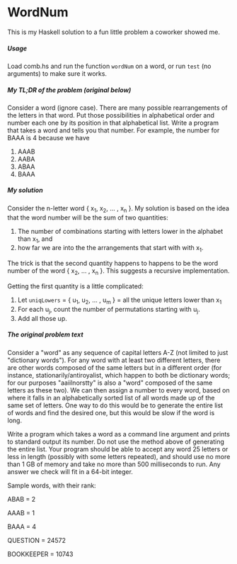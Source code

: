 WordNum
=======

This is my Haskell solution to a fun little problem a coworker showed me.

##### Usage

Load comb.hs and run the function `wordNum` on a word, or run `test` (no arguments) to make sure it works.

##### My TL;DR of the problem (original below)

Consider a word (ignore case). There are many possible rearrangements of the letters in that word. Put those possibilities in alphabetical order and number each one by its position in that alphabetical list. Write a program that takes a word and tells you that number. For example, the number for BAAA is 4 because we have

1. AAAB
2. AABA
3. ABAA
4. BAAA

##### My solution

Consider the n-letter word { x<sub>1</sub>, x<sub>2</sub>, ... , x<sub>n</sub> }. My solution is based on the idea that the word number will be the sum of two quantities:

1. The number of combinations starting with letters lower in the alphabet than x<sub>1</sub>, and
2. how far we are into the the arrangements that start with with x<sub>1</sub>.

The trick is that the second quantity happens to happens to be the word number of the word { x<sub>2</sub>, ... , x<sub>n</sub> }. This suggests a recursive implementation.

Getting the first quantity is a little complicated:

1. Let `uniqLowers` =  { u<sub>1</sub>, u<sub>2</sub>, ... , u<sub>m</sub> } = all the unique letters lower than x<sub>1</sub>
2. For each u<sub>j</sub>, count the number of permutations starting with u<sub>j</sub>.
3. Add all those up.

##### The original problem text

Consider a "word" as any sequence of capital letters A-Z (not limited to just "dictionary words"). For any word with at least two different letters, there are other words composed of the same letters but in a different order (for instance, stationarily/antiroyalist, which happen to both be dictionary words; for our purposes "aaiilnorstty" is also a "word" composed of the same letters as these two). We can then assign a number to every word, based on where it falls in an alphabetically sorted list of all words made up of the same set of letters. One way to do this would be to generate the entire list of words and find the desired one, but this would be slow if the word is long.

Write a program which takes a word as a command line argument and prints to standard output its number. Do not use the method above of generating the entire list. Your program should be able to accept any word 25 letters or less in length (possibly with some letters repeated), and should use no more than 1 GB of memory and take no more than 500 milliseconds to run. Any answer we check will fit in a 64-bit integer.

Sample words, with their rank:

ABAB = 2

AAAB = 1

BAAA = 4

QUESTION = 24572

BOOKKEEPER = 10743
